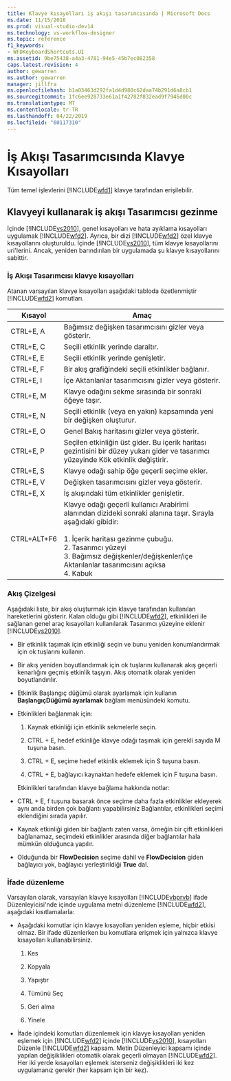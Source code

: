 ```yaml
---
title: Klavye kısayolları iş akışı tasarımcısında | Microsoft Docs
ms.date: 11/15/2016
ms.prod: visual-studio-dev14
ms.technology: vs-workflow-designer
ms.topic: reference
f1_keywords:
- WFDKeyboardShortcuts.UI
ms.assetid: 9be75438-a4a3-4781-94e5-45b7ec082358
caps.latest.revision: 4
author: gewarren
ms.author: gewarren
manager: jillfra
ms.openlocfilehash: b1a03463d292fa1d4d980c62daa74b291d6a8cb1
ms.sourcegitcommit: 1fc6ee928733e61a1f42782f832ead9f7946d00c
ms.translationtype: MT
ms.contentlocale: tr-TR
ms.lasthandoff: 04/22/2019
ms.locfileid: "60117310"
---
```

# <a name="keyboard-shortcuts-in-the-workflow-designer"></a>İş Akışı Tasarımcısında Klavye Kısayolları
Tüm temel işlevlerini [!INCLUDE[wfd1](../includes/wfd1-md.md)] klavye tarafından erişilebilir.  
  
## <a name="navigating-the-workflow-designer-using-the-keyboard"></a>Klavyeyi kullanarak iş akışı Tasarımcısı gezinme  
 İçinde [!INCLUDE[vs2010](../includes/vs2010-md.md)], genel kısayolları ve hata ayıklama kısayolları uygulamak [!INCLUDE[wfd2](../includes/wfd2-md.md)]. Ayrıca, bir dizi [!INCLUDE[wfd2](../includes/wfd2-md.md)] özel klavye kısayollarını oluşturuldu. İçinde [!INCLUDE[vs2010](../includes/vs2010-md.md)], tüm klavye kısayollarını uri'lerini. Ancak, yeniden barındırılan bir uygulamada şu klavye kısayollarını sabittir.  
  
### <a name="workflow-designer-keyboard-shortcuts"></a>İş Akışı Tasarımcısı klavye kısayolları  
 Atanan varsayılan klavye kısayolları aşağıdaki tabloda özetlenmiştir [!INCLUDE[wfd2](../includes/wfd2-md.md)] komutları.  
  
|Kısayol|Amaç|  
|--------------|-------------|  
|CTRL+E, A|Bağımsız değişken tasarımcısını gizler veya gösterir.|  
|CTRL+E, C|Seçili etkinlik yerinde daraltır.|  
|CTRL+E, E|Seçili etkinlik yerinde genişletir.|  
|CTRL+E, F|Bir akış grafiğindeki seçili etkinlikler bağlanır.|  
|CTRL+E, I|İçe Aktarılanlar tasarımcısını gizler veya gösterir.|  
|CTRL+E, M|Klavye odağını sekme sırasında bir sonraki öğeye taşır.|  
|CTRL+E, N|Seçili etkinlik (veya en yakın) kapsamında yeni bir değişken oluşturur.|  
|CTRL+E, O|Genel Bakış haritasını gizler veya gösterir.|  
|CTRL+E, P|Seçilen etkinliğin üst gider. Bu içerik haritası gezintisini bir düzey yukarı gider ve tasarımcı yüzeyinde Kök etkinlik değiştirir.|  
|CTRL+E, S|Klavye odağı sahip öğe geçerli seçime ekler.|  
|CTRL+E, V|Değişken tasarımcısını gizler veya gösterir.|  
|CTRL+E, X|İş akışındaki tüm etkinlikler genişletir.|  
|CTRL+ALT+F6|Klavye odağı geçerli kullanıcı Arabirimi alanından dizideki sonraki alanına taşır. Sırayla aşağıdaki gibidir:<br /><br /> 1.  İçerik haritası gezinme çubuğu.<br />2.  Tasarımcı yüzeyi<br />3.  Bağımsız değişkenler/değişkenler/içe Aktarılanlar tasarımcısını açıksa<br />4.  Kabuk|  
  
### <a name="flowchart"></a>Akış Çizelgesi  
 Aşağıdaki liste, bir akış oluşturmak için klavye tarafından kullanılan hareketlerini gösterir. Kalan olduğu gibi [!INCLUDE[wfd2](../includes/wfd2-md.md)], etkinlikleri ile sağlanan genel araç kısayolları kullanılarak Tasarımcı yüzeyine eklenir [!INCLUDE[vs2010](../includes/vs2010-md.md)].  
  
- Bir etkinlik taşımak için etkinliği seçin ve bunu yeniden konumlandırmak için ok tuşlarını kullanın.  
  
- Bir akış yeniden boyutlandırmak için ok tuşlarını kullanarak akış geçerli kenarlığını geçmiş etkinlik taşıyın. Akış otomatik olarak yeniden boyutlandırılır.  
  
- Etkinlik Başlangıç düğümü olarak ayarlamak için kullanın **BaşlangıçDüğümü ayarlamak** bağlam menüsündeki komutu.  
  
- Etkinlikleri bağlanmak için:  
  
  1. Kaynak etkinliği için etkinlik sekmelerle seçin.  
  
  2. CTRL + E, hedef etkinliğe klavye odağı taşımak için gerekli sayıda M tuşuna basın.  
  
  3. CTRL + E, seçime hedef etkinlik eklemek için S tuşuna basın.  
  
  4. CTRL + E, bağlayıcı kaynaktan hedefe eklemek için F tuşuna basın.  
  
  Etkinlikleri tarafından klavye bağlama hakkında notlar:  
  
- CTRL + E, f tuşuna basarak önce seçime daha fazla etkinlikler ekleyerek aynı anda birden çok bağlantı yapabilirsiniz Bağlantılar, etkinlikleri seçimi eklendiğini sırada yapılır.  
  
- Kaynak etkinliği giden bir bağlantı zaten varsa, örneğin bir çift etkinlikleri bağlanamaz, seçimdeki etkinlikler arasında diğer bağlantılar hala mümkün olduğunca yapılır.  
  
- Olduğunda bir **FlowDecision** seçime dahil ve **FlowDecision** giden bağlayıcı yok, bağlayıcı yerleştirildiği **True** dal.  
  
### <a name="expression-editing"></a>İfade düzenleme  
 Varsayılan olarak, varsayılan klavye kısayolları [!INCLUDE[vbprvb](../includes/vbprvb-md.md)] ifade Düzenleyicisi'nde içinde uygulama metni düzenleme [!INCLUDE[wfd2](../includes/wfd2-md.md)], aşağıdaki kısıtlamalarla:  
  
- Aşağıdaki komutlar için klavye kısayolları yeniden eşleme, hiçbir etkisi olmaz. Bir ifade düzenlerken bu komutlara erişmek için yalnızca klavye kısayolları kullanabilirsiniz.  
  
    1. Kes  
  
    2. Kopyala  
  
    3. Yapıştır  
  
    4. Tümünü Seç  
  
    5. Geri alma  
  
    6. Yinele  
  
- İfade içindeki komutları düzenlemek için klavye kısayolları yeniden eşlemek için [!INCLUDE[wfd2](../includes/wfd2-md.md)] içinde [!INCLUDE[vs2010](../includes/vs2010-md.md)], kısayolları Düzenle [!INCLUDE[wfd2](../includes/wfd2-md.md)] kapsam. Metin Düzenleyici kapsamı içinde yapılan değişiklikleri otomatik olarak geçerli olmayan [!INCLUDE[wfd2](../includes/wfd2-md.md)]. Her iki yerde kısayolları eşlemek isterseniz değişiklikleri iki kez uygulamanız gerekir (her kapsam için bir kez).
